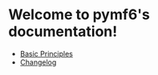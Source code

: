 <!-- .. pymf6 documentation master file, created by
   sphinx-quickstart on Sat Jul 13 11:48:37 2019.
   You can adapt this file completely to your liking, but it should at least
   contain the root `toctree` directive. -->

Welcome to pymf6's documentation!
=================================


* [Basic Principles](principle.md)
* [Changelog](changelog.md)


<!-- Indices and tables
==================

* :ref:`genindex`
* :ref:`modindex`
* :ref:`search` -->
